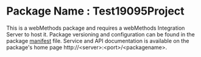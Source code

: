 # Package Name : Test19095Project
This is a webMethods package and requires a webMethods Integration Server to host it. Package versioning and configuration can be found in the package [manifest](./Test19095Project/manifest.v3) file. Service and API documentation is available on the package's home page http://&lt;server&gt;:&lt;port&gt;/&lt;packagename>.